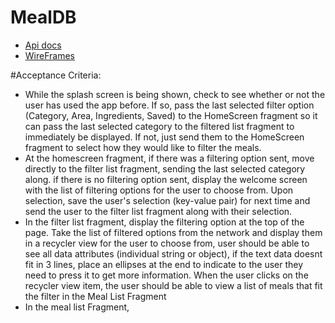 # MealDB

- [Api docs](https://themealdb.com/api.php)
- [WireFrames](https://whimsical.com/meals-db-L2Q6N79JbBY6AqaskSWcdY)



#Acceptance Criteria:

- While the splash screen is being shown, check to see whether or not the user has used the app before. If so, pass the last selected filter option (Category, Area, Ingredients, Saved) to the HomeScreen fragment so it can pass the last selected category to the filtered list fragment to immediately be displayed. If not, just send them to the HomeScreen fragment to select how they would like to filter the meals.
- At the homescreen fragment, if there was a filtering option sent, move directly to the filter list fragment, sending the last selected category along.
if there is no filtering option sent, display the welcome screen with the list of filtering options for the user to choose from. Upon selection, save the user's selection (key-value pair) for next time and send the user to the filter list fragment along with their selection.
- In the filter list fragment, display the filtering option at the top of the page. Take the list of filtered options from the network and display them in a recycler view for the user to choose from, user should be able to see all data attributes (individual string or object), if the text data  doesnt fit in 3 lines, place an ellipses at the end to indicate to the user they need to press it to get more information. When the user clicks on the recycler view item, the user should be able to view a list of meals that fit the filter in the Meal List Fragment
- In the meal list Fragment,
